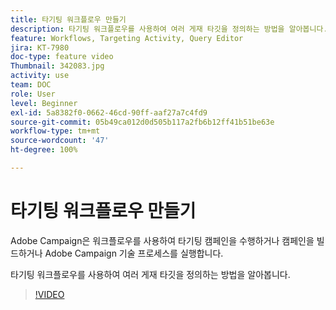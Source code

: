 ```yaml
---
title: 타기팅 워크플로우 만들기
description: 타기팅 워크플로우를 사용하여 여러 게재 타깃을 정의하는 방법을 알아봅니다.
feature: Workflows, Targeting Activity, Query Editor
jira: KT-7980
doc-type: feature video
Thumbnail: 342083.jpg
activity: use
team: DOC
role: User
level: Beginner
exl-id: 5a8382f0-0662-46cd-90ff-aaf27a7c4fd9
source-git-commit: 05b49ca012d0d505b117a2fb6b12ff41b51be63e
workflow-type: tm+mt
source-wordcount: '47'
ht-degree: 100%

---
```



# 타기팅 워크플로우 만들기

Adobe Campaign은 워크플로우를 사용하여 타기팅 캠페인을 수행하거나 캠페인을 빌드하거나 Adobe Campaign 기술 프로세스를 실행합니다.

타기팅 워크플로우를 사용하여 여러 게재 타깃을 정의하는 방법을 알아봅니다.

>[!VIDEO](https://video.tv.adobe.com/v/342083?quality=12&learn=on)
